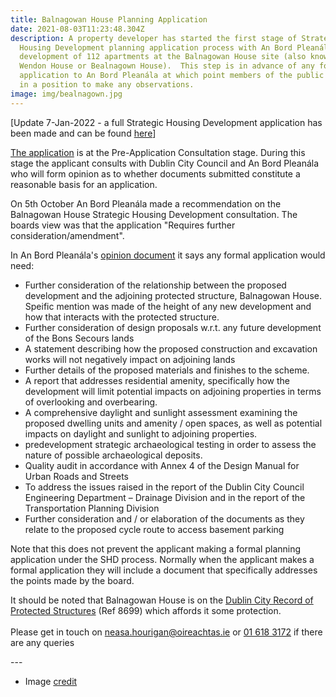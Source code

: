 ```yaml
---
title: Balnagowan House Planning Application
date: 2021-08-03T11:23:48.304Z
description: A property developer has started the first stage of Strategic
  Housing Development planning application process with An Bord Pleanála for the
  development of 112 apartments at the Balnagowan House site (also know as
  Wendon House or Bealnagown House).  This step is in advance of any formal
  application to An Bord Pleanála at which point members of the public would be
  in a position to make any observations.
image: img/bealnagown.jpg
---
```

[Update 7-Jan-2022 - a full Strategic Housing Development application has been made and can be found [here](balnagowan-shd)]

[The application](https://www.pleanala.ie/en-ie/case/310668) is at the Pre-Application Consultation stage. During this stage the applicant consults with Dublin City Council and An Bord Pleanála who will form opinion as to whether documents submitted constitute a reasonable basis for an application.

On 5th October An Bord Pleanála made a recommendation on the Balnagowan House Strategic Housing Development consultation. The boards view was that the application "Requires further consideration/amendment".

In An Bord Pleanála's [opinion document](/docs/Balnagowan-Pre-Application-Consultation-Opinion.pdf) it says any formal application would need:

* Further consideration of the relationship between the proposed development and the adjoining protected structure, Balnagowan House.  Speific mention was made of the height of any new development and how that interacts with the protected structure. 
* Further consideration of design proposals w.r.t. any future development of the Bons Secours lands 
* A statement describing how the proposed construction and excavation works will not negatively impact on adjoining lands
* Further details of the proposed materials and finishes to the scheme. 
* A report that addresses residential amenity, specifically how the development will limit potential impacts on adjoining properties in terms of overlooking and overbearing.
* A comprehensive daylight and sunlight assessment examining the proposed dwelling units and amenity / open spaces, as well as potential impacts on daylight and sunlight to adjoining properties.
* predevelopment strategic archaeological testing in order to assess the nature of possible archaeological deposits.
* Quality audit in accordance with Annex 4 of the Design Manual for Urban Roads and Streets
* To address the issues raised in the report of the Dublin City Council Engineering Department – Drainage Division and in the report of the Transportation Planning Division
* Further consideration and / or elaboration of the documents as they relate to the proposed cycle route to access basement parking

Note that this does not prevent the applicant making a formal planning ​application under the SHD process. Normally when the applicant makes a formal application they will include a document that specifically addresses the points made by the board.

It should be noted that Balnagowan House is on the [Dublin City Record of Protected Structures](https://www.dublincity.ie/sites/default/files/2020-08/dublin-city-development-plan-2016-2022-volume-4.pdf) (Ref 8699) which affords it some protection.\
\
Please get in touch on [neasa.hourigan@oireachtas.ie](mailto:neasa.hourigan@oireachtas.ie?subject=Balnagowan%20House%20Planning%20Application&body=Dear%20Neasa%2C%0D%0A%0D%0A) or  [01 618 3172](tel:+35316183172) if there are any queries

\---

* Image [credit](https://commons.wikimedia.org/wiki/File:Wendon_Bealnagown_House,_Glasnevin,_Dublin.jpg)